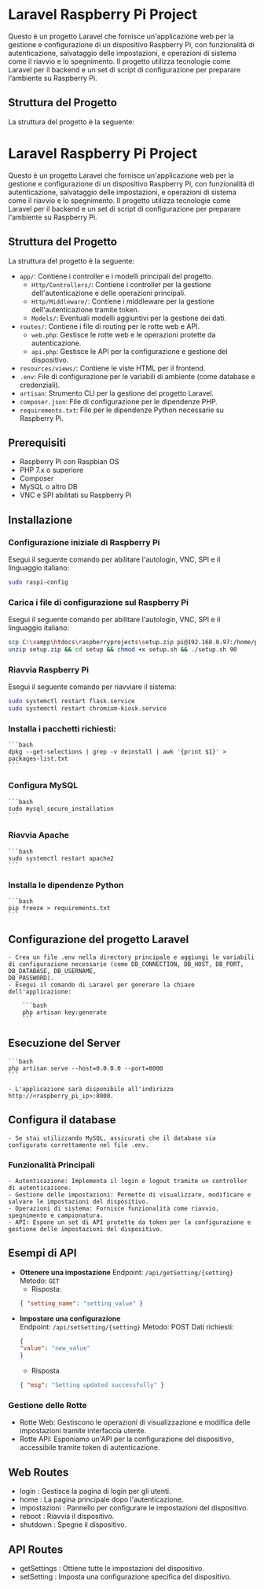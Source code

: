 # Laravel Raspberry Pi Project

Questo è un progetto Laravel che fornisce un'applicazione web per la gestione e configurazione di un dispositivo Raspberry Pi, con funzionalità di autenticazione, salvataggio delle impostazioni, e operazioni di sistema come il riavvio e lo spegnimento. Il progetto utilizza tecnologie come Laravel per il backend e un set di script di configurazione per preparare l'ambiente su Raspberry Pi.

## Struttura del Progetto

La struttura del progetto è la seguente:

# Laravel Raspberry Pi Project

Questo è un progetto Laravel che fornisce un'applicazione web per la gestione e configurazione di un dispositivo Raspberry Pi, con funzionalità di autenticazione, salvataggio delle impostazioni, e operazioni di sistema come il riavvio e lo spegnimento. Il progetto utilizza tecnologie come Laravel per il backend e un set di script di configurazione per preparare l'ambiente su Raspberry Pi.

## Struttura del Progetto

La struttura del progetto è la seguente:


- `app/`: Contiene i controller e i modelli principali del progetto.
  - `Http/Controllers/`: Contiene i controller per la gestione dell'autenticazione e delle operazioni principali.
  - `Http/Middleware/`: Contiene i middleware per la gestione dell'autenticazione tramite token.
  - `Models/`: Eventuali modelli aggiuntivi per la gestione dei dati.
- `routes/`: Contiene i file di routing per le rotte web e API.
  - `web.php`: Gestisce le rotte web e le operazioni protette da autenticazione.
  - `api.php`: Gestisce le API per la configurazione e gestione del dispositivo.
- `resources/views/`: Contiene le viste HTML per il frontend.
- `.env`: File di configurazione per le variabili di ambiente (come database e credenziali).
- `artisan`: Strumento CLI per la gestione del progetto Laravel.
- `composer.json`: File di configurazione per le dipendenze PHP.
- `requirements.txt`: File per le dipendenze Python necessarie su Raspberry Pi.

## Prerequisiti

- Raspberry Pi con Raspbian OS
- PHP 7.x o superiore
- Composer
- MySQL o altro DB
- VNC e SPI abilitati su Raspberry Pi

## Installazione

### Configurazione iniziale di Raspberry Pi

   Esegui il seguente comando per abilitare l'autologin, VNC, SPI e il linguaggio italiano:

   ```bash
   sudo raspi-config
```
### Carica i file di configurazione sul Raspberry Pi

   Esegui il seguente comando per abilitare l'autologin, VNC, SPI e il linguaggio italiano:

   ```bash
   scp C:\xampp\htdocs\raspberryprojects\setup.zip pi@192.168.0.97:/home/pi/setup.zip
   unzip setup.zip && cd setup && chmod +x setup.sh && ./setup.sh 90
   ```
### Riavvia Raspberry Pi

   Esegui il seguente comando per riavviare il sistema:

   ```bash
   sudo systemctl restart flask.service
   sudo systemctl restart chromium-kiosk.service
   ```

### Installa i pacchetti richiesti: 

    ```bash
    dpkg --get-selections | grep -v deinstall | awk '{print $1}' > packages-list.txt
    ```

### Configura MySQL

    ```bash
    sudo mysql_secure_installation
    ```

### Riavvia Apache

    ```bash
    sudo systemctl restart apache2
    ```

### Installa le dipendenze Python

    ```bash
    pip freeze > requirements.txt
    ```

## Configurazione del progetto Laravel

    - Crea un file .env nella directory principale e aggiungi le variabili di configurazione necessarie (come DB_CONNECTION, DB_HOST, DB_PORT, DB_DATABASE, DB_USERNAME, 
    DB_PASSWORD).
    - Esegui il comando di Laravel per generare la chiave dell'applicazione:

        ```bash
        php artisan key:generate
        ```
## Esecuzione del Server

    ```bash
    php artisan serve --host=0.0.0.0 --port=8000
    ```
    
    - L'applicazione sarà disponibile all'indirizzo http://<raspberry_pi_ip>:8000.

## Configura il database

    - Se stai utilizzando MySQL, assicurati che il database sia configurato correttamente nel file .env.

### Funzionalità Principali

    - Autenticazione: Implementa il login e logout tramite un controller di autenticazione.
    - Gestione delle impostazioni: Permette di visualizzare, modificare e salvare le impostazioni del dispositivo.
    - Operazioni di sistema: Fornisce funzionalità come riavvio, spegnimento e campionatura.
    - API: Espone un set di API protette da token per la configurazione e gestione delle impostazioni del dispositivo.

## Esempi di API
    
- **Ottenere una impostazione**
    Endpoint: `/api/getSetting/{setting}`
    Metodo: `GET`
    - Risposta:
    ```json
    { "setting_name": "setting_value" }
    ```
- **Impostare una configurazione**        
    Endpoint: `/api/setSetting/{setting}`
    Metodo: POST
    Dati richiesti:
    ```json
    {
    "value": "new_value"
    }
    ```
    - Risposta
    ```json
    { "msg": "Setting updated successfully" }
    ```

### Gestione delle Rotte
- Rotte Web: Gestiscono le operazioni di visualizzazione e modifica delle impostazioni tramite interfaccia utente.
- Rotte API: Esponiamo un'API per la configurazione del dispositivo, accessibile tramite token di autenticazione.
## Web Routes
- login : Gestisce la pagina di login per gli utenti.
- home : La pagina principale dopo l'autenticazione.
- impostazioni : Pannello per configurare le impostazioni del dispositivo.
- reboot : Riavvia il dispositivo.
- shutdown : Spegne il dispositivo.
## API Routes
- getSettings : Ottiene tutte le impostazioni del dispositivo.
- setSetting : Imposta una configurazione specifica del dispositivo.
